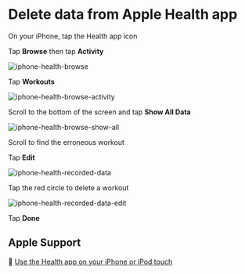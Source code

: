 # Delete data from Apple Health app

On your iPhone, tap the Health app icon

Tap **Browse** then tap **Activity**

![iphone-health-browse](png/969511cbf76c17274e94ff704f4ee83fddfb3ccc.png)

Tap **Workouts**

![iphone-health-browse-activity](png/5f263bd29c1d5d22f19b479d98df2f1fd5c12aff.png)

Scroll to the bottom of the screen and tap **Show All Data**

![iphone-health-browse-show-all](png/419502ec45c2072ebb7bc889ab5a8f6468de6dca.png)

Scroll to find the erroneous workout

Tap **Edit**

![iphone-health-recorded-data](png/639e11156deb5ffd88c745128d952d3993b984a7.png)

Tap the red circle to delete a workout

![iphone-health-recorded-data-edit](png/c0ac37807c266d57a9b8e27e02cff67f8b6a1ab6.png)

Tap **Done**

## Apple Support

:link: [Use the Health app on your iPhone or iPod touch](https://support.apple.com/en-us/HT203037)
